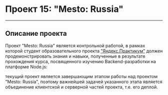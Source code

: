 # Проект 15: "Mesto: Russia"
______

## Описание проекта
Проект "Mesto: Russia" является контрольной работой, в рамках которой студент
образовательного проекта ["Яндекс.Практикум"](https://praktikum.yandex.ru/)
должен продемонстрировать знания и навыки, полученные в результате прохождения
курса, посвященного изучению Backend-разработки на платформе Node.js:

текущий проект является завершающим этапом работы над проектом "Mesto: Russia",
поэтому важнейшей задачей указанного этапа является объединение клиентской и
серверной частей проекта, т.е. его деплой.
